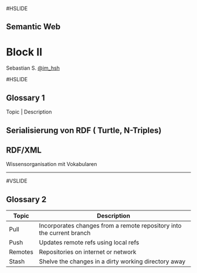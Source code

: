 #HSLIDE

## Semantic Web
# Block II

Sebastian S.
[@im_hsh](https://twitter.com/im_hsh)

#HSLIDE

## Glossary 1

Topic | Description

Serialisierung von RDF ( Turtle, N-Triples) 
--------------------------------------------

RDF/XML
--------------------------------------------

Wissensorganisation mit Vokabularen

-------------------------------------------- 


#VSLIDE

## Glossary 2

Topic | Description
----- | -----------
Pull | Incorporates changes from a remote repository into the current branch
Push | Updates remote refs using local refs
Remotes | Repositories on internet or network
Stash | Shelve the changes in a dirty working directory away
